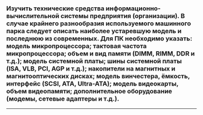 ### Изучить технические средства информационно-вычислительной системы предприятия (организации). В случае крайнего разнообразия используемого машинного парка следует описать наиболее устаревшую модель и последнюю из современных. Для ПК необходимо указать: модель микропроцессора; тактовая частота микропроцессора; объем и вид памяти (DIMM, RIMM, DDR и т.д.); модель системной платы; шины системной платы (ISA, VLB, PCI, AGP и т.д.); накопители на магнитных и магнитооптических дисках; модель винчестера, ёмкость, интерфейс (SCSI, ATA, Ultra-ATA); модель видеокарты, объем видеопамяти; дополнительное оборудование (модемы, сетевые адаптеры и т.д.).

<hr/>
